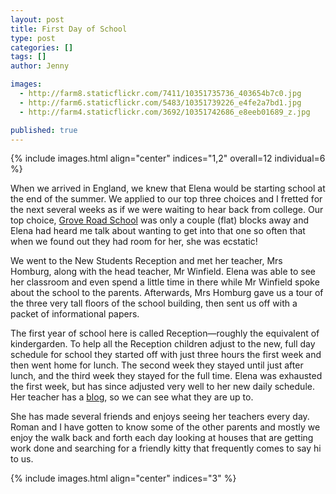 ```yaml
---
layout: post
title: First Day of School
type: post
categories: []
tags: []
author: Jenny

images:
  - http://farm8.staticflickr.com/7411/10351735736_403654b7c0.jpg
  - http://farm6.staticflickr.com/5483/10351739226_e4fe2a7bd1.jpg
  - http://farm4.staticflickr.com/3692/10351742686_e8eeb01689_z.jpg

published: true
---
```

{% include images.html align="center" indices="1,2" overall=12 individual=6 %}

When we arrived in England, we knew that Elena would be starting school at the end of the summer.  We applied to our top three choices and I fretted for the next several weeks as if we were waiting to hear back from college.  Our top choice, [Grove Road School](http://www.groveroad.n-yorks.sch.uk/) was only a couple (flat) blocks away and Elena had heard me talk about wanting to get into that one so often that when we found out they had room for her, she was ecstatic!
 
We went to the New Students Reception and met her teacher, Mrs Homburg, along with the head teacher, Mr Winfield.  Elena was able to see her classroom and even spend a little time in there while Mr Winfield spoke about the school to the parents.  Afterwards, Mrs Homburg gave us a tour of the three very tall floors of the school building, then sent us off with a packet of informational papers.

The first year of school here is called Reception&mdash;roughly the equivalent of kindergarden.  To help all the Reception children adjust to the new, full day schedule for school they started off with just three hours the first week and then went home for lunch.  The second week they stayed until just after lunch, and the third week they stayed for the full time.  Elena was exhausted the first week, but has since adjusted very well to her new daily schedule.  Her teacher has a [blog]( http://www.groveroad.n-yorks.sch.uk/school-news-index/mrs-homburgs-class/), so we can see what they are up to.

She has made several friends and enjoys seeing her teachers every day.  Roman and I have gotten to know some of the other parents and mostly we enjoy the walk back and forth each day looking at houses that are getting work done and searching for a friendly kitty that frequently comes to say hi to us.

{% include images.html align="center" indices="3" %}
